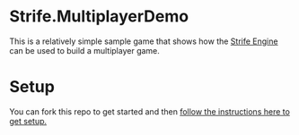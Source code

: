 # Strife.MultiplayerDemo
This is a relatively simple sample game that shows how the [Strife Engine](https://github.com/Strife-AI/Strife.Engine) can be used to build a multiplayer game.

# Setup
You can fork this repo to get started and then [follow the instructions here to get setup.](https://github.com/Strife-AI/Strife.Engine)
